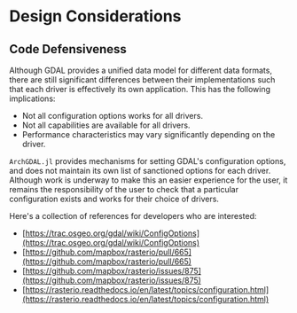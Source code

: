 # Design Considerations

## Code Defensiveness

Although GDAL provides a unified data model for different data formats, there are still significant differences between their implementations such that each driver is effectively its own application. This has the following implications:

- Not all configuration options works for all drivers.
- Not all capabilities are available for all drivers.
- Performance characteristics may vary significantly depending on the driver.

`ArchGDAL.jl` provides mechanisms for setting GDAL's configuration options, and does not maintain its own list of sanctioned options for each driver. Although work is underway to make this an easier experience for the user, it remains the responsibility of the user to check that a particular configuration exists and works for their choice of drivers.

Here's a collection of references for developers who are interested:
- [https://trac.osgeo.org/gdal/wiki/ConfigOptions](https://trac.osgeo.org/gdal/wiki/ConfigOptions)
- [https://github.com/mapbox/rasterio/pull/665](https://github.com/mapbox/rasterio/pull/665)
- [https://github.com/mapbox/rasterio/issues/875](https://github.com/mapbox/rasterio/issues/875)
- [https://rasterio.readthedocs.io/en/latest/topics/configuration.html](https://rasterio.readthedocs.io/en/latest/topics/configuration.html)
